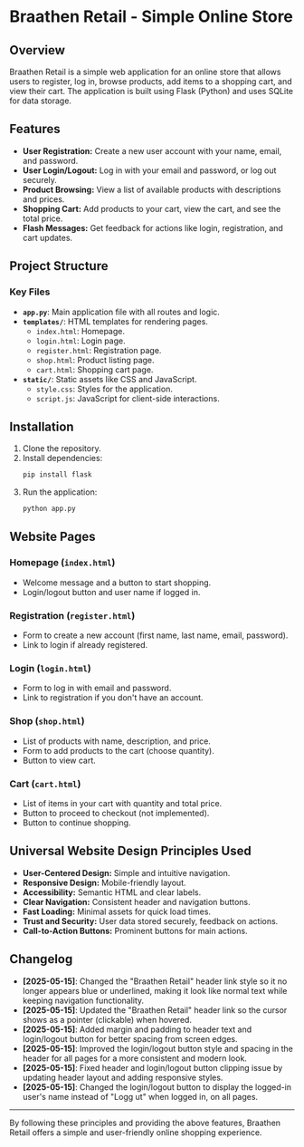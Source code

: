 # Braathen Retail - Simple Online Store

## Overview
Braathen Retail is a simple web application for an online store that allows users to register, log in, browse products, add items to a shopping cart, and view their cart. The application is built using Flask (Python) and uses SQLite for data storage.

## Features
- **User Registration:** Create a new user account with your name, email, and password.
- **User Login/Logout:** Log in with your email and password, or log out securely.
- **Product Browsing:** View a list of available products with descriptions and prices.
- **Shopping Cart:** Add products to your cart, view the cart, and see the total price.
- **Flash Messages:** Get feedback for actions like login, registration, and cart updates.

## Project Structure

### Key Files
- **`app.py`**: Main application file with all routes and logic.
- **`templates/`**: HTML templates for rendering pages.
  - `index.html`: Homepage.
  - `login.html`: Login page.
  - `register.html`: Registration page.
  - `shop.html`: Product listing page.
  - `cart.html`: Shopping cart page.
- **`static/`**: Static assets like CSS and JavaScript.
  - `style.css`: Styles for the application.
  - `script.js`: JavaScript for client-side interactions.

## Installation
1. Clone the repository.
2. Install dependencies:
   ```bash
   pip install flask
   ```
3. Run the application:
   ```bash
   python app.py
   ```

## Website Pages

### Homepage (`index.html`)
- Welcome message and a button to start shopping.
- Login/logout button and user name if logged in.

### Registration (`register.html`)
- Form to create a new account (first name, last name, email, password).
- Link to login if already registered.

### Login (`login.html`)
- Form to log in with email and password.
- Link to registration if you don't have an account.

### Shop (`shop.html`)
- List of products with name, description, and price.
- Form to add products to the cart (choose quantity).
- Button to view cart.

### Cart (`cart.html`)
- List of items in your cart with quantity and total price.
- Button to proceed to checkout (not implemented).
- Button to continue shopping.

## Universal Website Design Principles Used

- **User-Centered Design:** Simple and intuitive navigation.
- **Responsive Design:** Mobile-friendly layout.
- **Accessibility:** Semantic HTML and clear labels.
- **Clear Navigation:** Consistent header and navigation buttons.
- **Fast Loading:** Minimal assets for quick load times.
- **Trust and Security:** User data stored securely, feedback on actions.
- **Call-to-Action Buttons:** Prominent buttons for main actions.

## Changelog

- **[2025-05-15]**: Changed the "Braathen Retail" header link style so it no longer appears blue or underlined, making it look like normal text while keeping navigation functionality.
- **[2025-05-15]**: Updated the "Braathen Retail" header link so the cursor shows as a pointer (clickable) when hovered.
- **[2025-05-15]**: Added margin and padding to header text and login/logout button for better spacing from screen edges.
- **[2025-05-15]**: Improved the login/logout button style and spacing in the header for all pages for a more consistent and modern look.
- **[2025-05-15]**: Fixed header and login/logout button clipping issue by updating header layout and adding responsive styles.
- **[2025-05-15]**: Changed the login/logout button to display the logged-in user's name instead of "Logg ut" when logged in, on all pages.

---

By following these principles and providing the above features, Braathen Retail offers a simple and user-friendly online shopping experience.